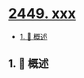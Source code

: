 # [2449. xxx](https://github.com/Tdahuyou/TNotes.leetcode/tree/main/notes/2449.%20xxx)

<!-- region:toc -->

- [1. 📝 概述](#1--概述)

<!-- endregion:toc -->

## 1. 📝 概述
